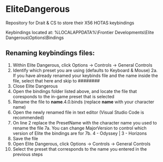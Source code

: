 # EliteDangerous

Repository for Drait & CS to store their X56 HOTAS keybindings

Keybindings located at:
%LOCALAPPDATA%\Frontier Developments\Elite Dangerous\Options\Bindings

## Renaming keybindings files:
1. Within Elite Dangerous, click Options -> Controls -> General Controls
2. Identify which preset you are using (defaults to Keyboard & Mouse)
2a. If you have already renamed your keybinds file and the name inside the file, select that here and skip to ########
3. Close Elite Dangerous
4. Open the bindings folder listed above, and locate the file that coresponds to the in-game preset that is selected
5. Rename the file to **name**.4.0.binds (replace **name** with your character name)
6. Open the newly renamed file in text editor (Visual Studio Code is recommended)
7. On line 2 replace the PresetName with the character name you used to rename the file
7a. You can change MajorVersion to control which version of Elite the bindings are for
7b. 4 - Odyssey | 3 - Horizons
8. Save the file
9. Open Elite Dangerous, click Options -> Controls -> General Controls
10. Select the preset that corresponds to the name you entered in the previous steps

